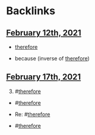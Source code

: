 
# Backlinks
## [February 12th, 2021](<February 12th, 2021.md>)
- [therefore](<therefore.md>)

- because (inverse of [therefore](<therefore.md>))

## [February 17th, 2021](<February 17th, 2021.md>)
3. #[therefore](<therefore.md>)

- #[therefore](<therefore.md>)

- Re: #[therefore](<therefore.md>)

- #[therefore](<therefore.md>)

